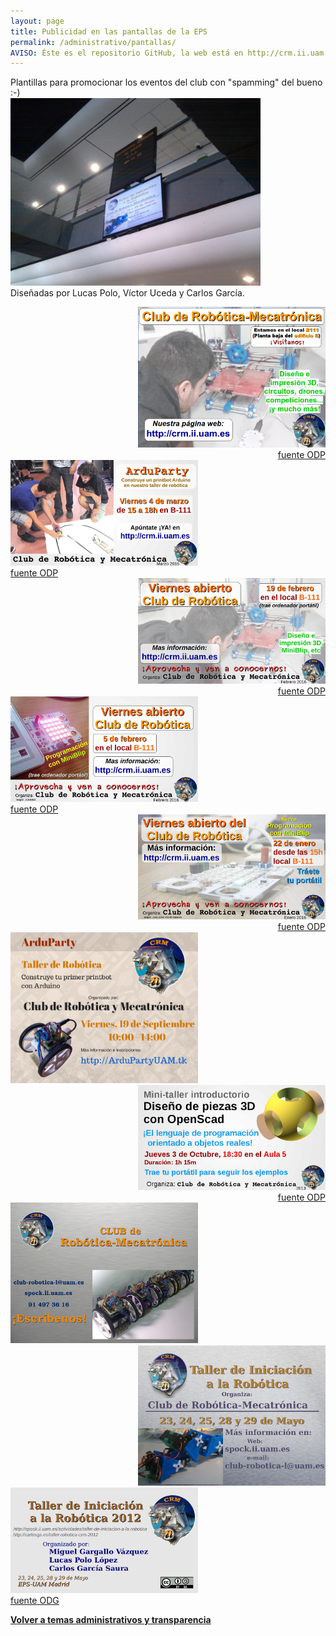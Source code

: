```yaml
---
layout: page
title: Publicidad en las pantallas de la EPS
permalink: /administrativo/pantallas/
AVISO: Éste es el repositorio GitHub, la web está en http://crm.ii.uam.es/
---
```


Plantillas para promocionar los eventos del club con "spamming" del bueno :-)  
<img src="2012-05-24.jpg" width="400"/>  
Diseñadas por Lucas Polo, Víctor Uceda y Carlos García.


<div align="right">
<img src="2016_bienvenida_EPS_8septiembre.png" width="300"/><br/>
<a href="2016_bienvenida_EPS_8septiembre.odp">fuente ODP</a>
</div>


<div align="left">
<img src="2016_Cartel_ArduParty4marzo.jpg" width="300"/><br/>
<a href="2016_Cartel_ArduParty4marzo.odp">fuente ODP</a>
</div>


<div align="right">
<img src="2016_Cartel_viernesAbierto19febrero.jpg" width="300"/><br/>
<a href="2016_Cartel_viernesAbierto19febrero.odp">fuente ODP</a>
</div>

<div align="left">
<img src="2016_Cartel_viernesAbierto5febrero.jpg" width="300"/><br/>
<a href="2016_Cartel_viernesAbierto5febrero.odp">fuente ODP</a>
</div>



<div align="right">
<img src="2016_Cartel_viernesAbierto22enero.jpg" width="300"/><br/>
<a href="2016_Cartel_viernesAbierto22enero.odp">fuente ODP</a>
</div>

<div align="left">
<img src="2014_Cartel_ArduParty.png" width="300"/><br/>
</div>


<div align="right">
<img src="2013_Cartel_Taller_OpenScad.jpg" width="300"/><br/>
<a href="2013_Cartel_Taller_OpenScad.odp">fuente ODP</a>
</div>


<div align="left">
<img src="2012_cartel_presentacion_CRM.jpg" width="300"/><br/>
</div>


<div align="right">
<img src="2012_taller_arduino_pantallas.jpg" width="300"/><br/>
</div>


<div align="left">
<img src="2012_taller_iniciacion.png" width="300"/><br/>
<a href="2012_taller_iniciacion.odg">fuente ODG</a>
</div>


[**Volver a temas administrativos y transparencia**](/administrativo)
